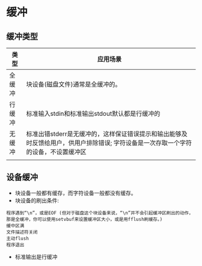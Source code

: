 # 缓冲
## 缓冲类型

| 类型  | 应用场景                                          |
|-----|-----------------------------------------------|
| 全缓冲 | 块设备(磁盘文件)通常是全缓冲的。                                  |
| 行缓冲 | 标准输入stdin和标准输出stdout默认都是行缓冲的                  |
| 无缓冲 | 标准出错stderr是无缓冲的，这样保证错误提示和输出能够及时反馈给用户，供用户排除错误; 字符设备是一次存取一个字符的设备，不设置缓冲区 |
|     |                                               |


## 设备缓冲
* 块设备一般都有缓存，而字符设备一般都没有缓存。
* 块设备的刷出条件:
```
程序遇到“\n”，或是EOF (但对于磁盘这个块设备来说，“\n”并不会引起缓冲区刷出的动作，那是全缓冲，你可以使用setvbuf来设置缓冲区大小，或是用fflush刷缓存。)
缓中区满
文件描述符关闭
主动flush
程序退出
```
* 标准输出是行缓冲